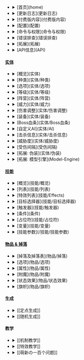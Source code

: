 * <details><summary>[首页](home)</summary>
  [前言](home#前言)<br>
  [什么是MythicMobs](home#什么是mythicmobs)<br>
  [安装](home#安装)<br>
  [帮助](home#帮助-问题)<br>
  [预览版](home#预览版) </details>
* <details><summary>[更新日志](更新日志)</summary>
  [v5.0~v4.14.x](更新日志)<br>
  [v4.13.x](更新日志/4.13.x更新日志)<br>
  [v4.12.x](更新日志/4.12.x更新日志)<br>
  [v4.11.x](更新日志/4.11.x更新日志)<br>
  [v4.10.x](更新日志/4.10.x更新日志)<br>
  [v4.9.x](更新日志/4.9.x更新日志)<br>
  [v4.8.x](更新日志/4.8.x更新日志)<br>
  [v4.7.x](更新日志/4.7.x更新日志)</details>
* <details><summary>[付费版内容](付费版内容)</summary>
   在Discord频道中的特殊身份<br>
   进入付费用户频道且允许创建更高优先度的支持贴<br>
   率先体验最新版本<br>
   访问开发构建<br>
   使用付费版技能<br>
   使用自定义伤害类型和伤害修改器的能力<br>
   能够在许多方面使用计算和占位符<br>
   自定义技能参数<br>
   在抛射技能中的命中条件下使用的能力<br>
   使用付费条件<br>
   能够在任何技能中使用origin=@targeter<br>
   敬请期待!</details>
* <details><summary>[配置](配置)</summary>
  [基本项配置](配置#基本项general)<br>
  [时钟项配置](配置#时钟clock)<br>
  [分支项配置](配置#分支components)<br>
  [实体项配置](配置#实体mobs)<br>
  [随机生成项配置](配置#随机生成项randomspawning)<br>
  [兼容项配置](配置#兼容项compatibility)</details>
* <details><summary>[命令与权限](命令与权限)</summary>
  [整体命令](命令与权限#整体命令)<br>
  [物品命令](命令与权限#物品命令)<br>
  [实体命令](命令与权限#实体命令)<br>
  [实体生成蛋命令](命令与权限#实体生成蛋命令)<br>
  [定点生成命令](命令与权限#定点生成命令)<br>
  [实用命令](命令与权限#实用命令)<br>
  [信号命令](命令与权限#信号命令)<br>
  [整体权限](命令与权限#权限#整体)<br>
  [命令权限](命令与权限#权限#命令)</details>
* <details><summary>[错误排查](错误排查)</summary>
  [实体相关](错误排查#实体配置相关错误)<br>
  [技能相关](错误排查#技能配置相关错误)<br>
  [生成相关](错误排查#生成相关错误)<br>
  [物品相关](错误排查#物品相关错误) </details>
* <details><summary>[拓展](拓展)</summary>
  [Crucible](https://mythiccraft.io/index.php?resources/crucible-create-unbelievable-mythic-items.2/)<br>
  [BossShop](https://www.spigotmc.org/resources/mythicmobs-%E2%9A%94-bossshoppro-add-on-%E2%9A%94.58415/)<br>
  [Denizen](https://github.com/BerndiVader/mmDenizenAddon)<br>
  [Quests](https://www.spigotmc.org/resources/mythicmobs-quests-module.7261/)<br>
  [Skript](https://github.com/BerndiVader/mmSkriptAddon)<br>
  [Advanced Achievements](https://www.spigotmc.org/resources/advanced-achievements.6239/)<br>
  [BetonQuest](https://www.spigotmc.org/resources/betonquest.2117/)<br>
  [BeautyQuests](https://www.spigotmc.org/resources/beautyquests.39255/)<br>
  [EnchantsPlus](https://www.spigotmc.org/resources/enchantsplus.3396/)<br>
  [Graveyards](https://www.spigotmc.org/resources/graveyards-40-off.7191/)<br>
  [Heroes](https://www.spigotmc.org/resources/heroes.305/)<br>
  [Holograms](https://www.spigotmc.org/resources/holograms.4924/)<br>
  [LibsDisguises](https://www.spigotmc.org/resources/libs-disguises.81/)<br>
  [McMMO](https://www.spigotmc.org/resources/mcmmo.2445/)<br>
  [MiniaturePets](https://www.spigotmc.org/resources/%E2%8C%BE-miniaturepets-%E2%8C%BE-custom-mobs-great-for-eula.23991/)<br>
  [SkillAPI](https://www.spigotmc.org/resources/skillapi-premium.28029/)<br>
  [TerrainControl](https://www.spigotmc.org/resources/terraincontrol.2214/)<br>
  [Vault](https://www.spigotmc.org/resources/vault.41918/)<br>
  [WorldGuard](https://dev.bukkit.org/projects/worldguard)</details>
* <details><summary>[API信息](API)</summary>
  [Javadocs](API#javadocs)<br>
  [Maven](API#maven)<br>
  [Repository](API#Repository)<br>
  [Dependency](API#Dependency)<br>
  [事件列表](API#事件)</details>
#### [实体](实体)
  * <details><summary>[概览](实体)</summary>
    [实体配置概览](/实体#实体概览)<br>
    [实体配置内容概览](/实体#内容概览)<br>
    [实体配置内容详解](/实体#内容详解)<br>
    [所有属性与选项的实体配置](/实体#使用了所有属性与选项的配置例子)</details>
  * <details><summary>[种类](实体/种类)</summary>
    ARMOR_STAND 盔甲架<br>
    AXOLOTL(4.13 MM) 美西螈<br>
    BABY_DROWNED 幼年溺尸<br>
    BABY_PIG_ZOMBIE 幼年僵尸猪人<br>
    BABY_PIG_ZOMBIE_VILLAGER 幼年僵尸猪人村民<br>
    BABY_ZOGLIN 幼年僵尸疣猪兽<br>
    BABY_ZOMBIE 幼年僵尸<br>
    BABY_ZOMBIE_VILLAGER 幼年僵尸村民<br>
    BAT 蝙蝠<br>
    BEE 蜜蜂<br>
    BLAZE 烈焰人<br>
    CAT 猫<br>
    CAVE_SPIDER 洞穴蜘蛛<br>
    CHICKEN 鸡<br>
    COD 鳕鱼<br>
    COW 牛<br>
    CREEPER 爬行者<br>
    DOLPHIN 海豚<br>
    DONKEY 驴<br>
    DROWNED 溺尸<br>
    ELDER_GUARDIAN 远古守卫者<br>
    ENDERMAN 末影人<br>
    ENDERMITE 末影螨<br>
    ENDER_CRYSTAL 末影水晶<br>
    ENDER_DRAGON 末影龙<br>
    EVOKER 唤魔者<br>
    EXPERIENCE_ORB (4.12 MM) 经验球<br>
    GHAST 恶魂<br>
    GIANT 巨人<br>
    GLOW_SQUID(4.13 MM) 发光鱿鱼<br>
    GOAT(4.13 MM) 山羊<br>
    GUARDIAN 守卫者<br>
    HOGLIN 疣猪兽<br>
    HORSE 马<br>
    HUSK 尸壳<br>
    ILLUSIONER 幻术师<br>
    IRON_GOLEM 铁傀儡
    LLAMA 羊驼<br>
    MAGMA_CUBE 岩浆怪<br>
    MARKER(4.13 MM) 低耗能实体<br>
    MULE 骡<br>
    MUSHROOM_COW 哞菇<br>
    OCELOT 豹猫<br>
    PARROT 鹦鹉<br>
    PHANTOM 幻翼<br>
    PIG 猪<br>
    PIGLIN 猪灵<br>
    PIG_ZOMBIE 僵尸猪人<br>
    PILLAGER 掠夺者<br>
    POLAR_BEAR 北极熊<br>
    PUFFERFISH 河豚<br>
    RABBIT 兔<br>
    RAVAGER 劫掠兽<br>
    SALMON 鲑鱼<br>
    SHEEP 羊<br>
    SHULKER 潜影贝<br>
    SILVERFISH 蠹虫<br>
    SKELETON 骷髅<br>
    SKELETON_HORSE 骷髅马<br>
    SLIME 史莱姆<br>
    SNOWMAN 雪傀儡<br>
    SPIDER 蜘蛛<br>
    SQUID 鱿鱼<br>
    STRAY 流浪者<br>
    STRIDER 炽足兽<br>
    TNT 炸药<br>
    TRADER_LLAMA 行商羊驼<br>
    TROPICAL_FISH 热带鱼<br>
    TURTLE 海龟<br>
    VEX 恼鬼<br>
    VILLAGER 村民<br>
    VINDICATOR 卫道士<br>
    WANDERING_TRADER 流浪商人<br>
    WITCH 女巫<br>
    WITHER 凋灵<br>
    WITHER_SKELETON 凋零骷髅<br>
    WOLF 狼<br>
    ZOMBIE 僵尸<br>
    ZOMBIE_HORSE 僵尸马<br>
    ZOMBIE_VILLAGER 僵尸村民<br>
    ZOMBIFIED_PIGLIN 僵尸猪灵</details>
  * <details><summary>[选项](实体/选项)</summary>
    [通用](实体/选项#通用)<br>
    [特定 盔甲架](实体/选项#盔甲架)<br>
    [特定 蜜蜂](实体/选项#蜜蜂)<br>
    [特定 鸡](实体/选项#鸡)<br>
    [特定 羊](实体/选项#羊)<br>
    [特定 猪](实体/选项#猪)<br>
    [特定 兔子](实体/选项#兔子)<br>
    [特定 马,驴,骡](实体/选项#马驴骡)<br>
    [特定 村民](实体/选项#村民)<br>
    [特定 热带鱼](实体/选项#热带鱼)<br>
    [特定 铁傀儡](实体/选项#铁傀儡)<br>
    [特定 雪傀儡](实体/选项#雪傀儡)<br>
    [特定 爬行者](实体/选项#爬行者)<br>
    [特定 末影人](实体/选项#末影人)<br>
    [特定 经验球](实体/选项#经验球)<br>
    [特定 掉落沙](实体/选项#掉落沙)<br>
    [特定 猫](实体/选项#猫)<br>
    [特定 豹猫](实体/选项#豹猫)<br>
    [特定 狐狸](实体/选项#狐狸)<br>
    [特定 疣猪兽](实体/选项#疣猪兽)<br>
    [特定 熊猫](实体/选项#熊猫)<br>
    [特定-猪灵/猪灵暴君](实体/选项#猪灵猪灵暴君)<br>
    [特定 蠹虫](实体/选项#蠹虫)<br>
    [特定 炸药](实体/选项#炸药)<br>
    [特定 僵尸（包括变种）](实体/选项#僵尸包括变种)<br>
    [特定 僵尸村民](实体/选项#僵尸村民)<br>
    [特定 史莱姆& 岩浆怪](实体/选项#史莱姆-岩浆怪)<br>
    [特定组 可繁殖](实体/选项#可繁殖)<br>
    [特定组 可愤怒](实体/选项#可愤怒)<br>
    [特定组 可调整大小](实体/选项#可调整大小)<br>
    [特定组 可驯服](实体/选项#可驯服)</details>
  * <details><summary>[等级](实体/等级)</summary>
    [等级系统描述](等级#实体等级)<br>
    [实体属性等级调整值](等级#等级调整值)<br>
    [随机生成固定等级](随机生成#选项)<br>
    [随机生成等级调整（基于与世界出生点的距离）](等级#世界出生点距离等级调整world-scaling)</details>
  * <details><summary>[阵营](实体/阵营)</summary>
    [示范 守卫对峙怪物](#例1-守卫对峙怪物)<br>
    [示范 兽族阵营与地精族阵营对峙](#例2-兽族阵营与地精族阵营对峙)</details>
  * <details><summary>[威力](实体/威力)</summary>
    可影响:<br>
    [Base Damage: multiplier](/技能/列表/basedamage)<br>
    [Consume: damage](/技能/列表/consume)<br>
    [Consume: health](/技能/列表/consume)<br>
    [Damage: amount](/技能/列表/damage)<br>
    [Projectile: velocity](/技能/列表/projectile)<br>
    [Projectile: maxrange](/技能/列表/projectile)<br>
    [Missile: velocity](/技能/列表/missile)<br>
    [Missile: maxrange](/技能/列表/missile)</details>
  * <details><summary>[伤害调整](实体/伤害调整)</summary>
    [伤害调整概览](实体/伤害调整)<br>
    [可调整伤害类型](实体/伤害调整#可调整的伤害类型)<br>
    [示例1](实体/伤害调整#示例1-对近战远程攻击有抗性的武装僵尸)<br>
    [示例2](实体/伤害调整#示例2-免疫火焰甚至依靠火焰获取生命的火元素)</details>
  * <details><summary>[装备](实体/装备)</summary>
    [装备配置描述](实体/装备)<br>
    [装备配置语法](实体/装备#语法)<br>
    [装备配置单行语法](实体/装备#单行物品配置)<br>
    [MMOItems装备配置语法](实体/装备#MMOItems)</details>
  * <details><summary>[Boss血条](实体/Boss血条)</summary>
    [Boss血条概览](实体/Boss血条#boss血条)<br>
    [Boss血条配置语法](实体/Boss血条#语法)<br>
    [Boss血条配置示范](实体/Boss血条#示范)</details>
  * <details><summary>[自定义AI](实体/AI)</summary>
    [AI行动器列表](实体/AI#AI行动器)<br>
    [AI目标选择器列表](实体/AI#AI目标选择器)</details>
  * <details><summary>[击杀信息](实体/击杀信息)</summary>
    [击杀信息配置语法](实体/击杀信息#语法)<br>
    [击杀信息使用技巧](实体/击杀信息#使用技巧)</details>
  * <details><summary>[威胁度](实体/威胁度)</summary>
    [威胁度启用方式](实体/威胁度#启用方式)<br>
    [威胁度修改方式](实体/威胁度#修改威胁度)</details>
  * <details><summary>[受伤间隔](受伤间隔)</summary>
    [没啥好说的..](受伤间隔)</details>
  * <details><summary>[拓展: 伪装](实体/伪装)</summary>
    [伪装配置相关](实体/伪装#实体伪装)<br>
    [伪装配置选项](实体/伪装#伪装选项)<br>
    [保存伪装配置](实体/伪装#保存伪装)<br>
    [伪装使用提示](实体/伪装#小提示)</details>
  * <details><summary>[拓展: 模型引擎](Model-Engine)</summary>
    [模型引擎工作原理](实体/Model-Engine#model-engine-工作原理)<br>
    [模型引擎使用示范](实体/Model-Engine#示例)</details>
#### [技能](技能/概览)
  * <details><summary>[概览](技能/概览)</summary>
      [前言](/技能/概览#技能概览)<br>
      [入门](/技能/概览#入门)<br>
      [各因素讲解](/技能/概览#各因素讲解)<br>
      [格式 技能](/技能/概览#技能格式)<br>
      [格式 目标选择器](/技能/概览#目标选择器)<br>
      [格式 触发器](/技能/概览#触发器)<br>
      [格式 血量要求](/技能/概览#血量要求)<br>
      [格式 触发几率](/技能/概览#触发几率)<br>
      [付费格式 技能](/技能/概览#一些付费版技能格式)</details>
  * <details><summary>[列表](技能/列表)</summary>
    [Activate Spawner](/技能/列表/activatespawner)<br>
    [Animate ArmorStand](/技能/列表/animatearmorstand)<br>
    [Arrow Volley](/技能/列表/arrowvolley)<br>
    [Aura Remove](/技能/列表/auraremove)<br>
    [Bar Create](/技能/列表/barcreate)<br>
    [Bar Set](/技能/列表/barset)<br>
    [Bar Remove](/技能/列表/barremove)<br>
    [Break Block](/技能/列表/breakblock)<br>
    [Break Block And Give Item](/技能/列表/breakBlockAndGiveItem)<br>
    [Close Inventory](/技能/列表/closeinventory)<br>
    [Command](/技能/列表/command)<br>
    [Consume](/技能/列表/consume)<br>
    [Consume Slot](/技能/列表/consumeslot)<br>
    [Clear Threat](/技能/列表/clearthreat)<br>
    [Currency Give](/技能/列表/currencygive)<br>
    [Currency Take](/技能/列表/currencytake)<br>
    [Disengage](/技能/列表/disengage)<br>
    [Disguise](/技能/列表/disguise)<br>
    [Disguise Old](/技能/列表/disguiseold)<br>
    [Disguise As Block](/技能/列表/disguiseasblock)<br>
    [Disguise Modify](/技能/列表/disguisemodify)<br>
    [Disguise Modify New](/技能/列表/disguisemodifynew)<br>
    [Disguise Target](/技能/列表/disguisetarget)<br>
    [Disguise Remove](/技能/列表/undisguise)<br>
    [Dismount](/技能/列表/dismount)<br>
    [Damage](/技能/列表/damage)<br>
    [Base Damage](/技能/列表/basedamage)<br>
    [Damage Percent](/技能/列表/damagepercent)<br>
    [Decapitate](/技能/列表/decapitate)<br>
    [Doppleganger](/技能/列表/doppleganger)<br>
    [Drop Item](/技能/列表/dropitem)<br>
    [Eject Passenger](/技能/列表/ejectpassenger)<br>
    [Equip](/技能/列表/equip)<br>
    [Explosion](/技能/列表/explosion)<br>
    [Extinguish](/技能/列表/extinguish)<br>
    [Fawe Paste](/fawePaste)<br>
    [Feed](/技能/列表/feed)<br>
    [Fill Chest](/技能/列表/fillChest)<br>
    [Fly](/技能/列表/fly)<br>
    [Freeze](/技能/列表/freeze)<br>
    [Force Pull](/技能/列表/forcepull)<br>
    [Glow](/技能/列表/glow)<br>
    [Give Item](/技能/列表/giveitem)<br>
    [Give Item From Slot](/技能/列表/giveitemfromslot)<br>
    [Give Item From Target](/技能/列表/giveitemfromtarget)<br>
    [Go To](/技能/列表(/技能/列表/goto)<br>
    [Heal](/技能/列表/heal)<br>
    [Heal Percent](/技能/列表/healpercent)<br>
    [Hide From Players](/技能/列表/hidefromplayers)<br>
    [HoloGram](/技能/列表/hologram)<br>
    [Ignite](/技能/列表/ignite)<br>
    [JSON Message](/技能/列表/jsonmessage)<br>
    [Jump](/技能/列表/jump)<br>
    [Leap](/技能/列表/leap)<br>
    [Lightning](/技能/列表/lightning)<br>
    [Look](/技能/列表/look)<br>
    [Lunge](/技能/列表/lunge)<br>
    [Message](/技能/列表/message)<br>
    [Modify Global Score](/技能/列表/modifyglobalscore)<br>
    [Modify Target Score](/技能/列表/modifytargetscore)<br>
    [Modify Score](/技能/列表/modifyscore)<br>
    [Mount](/技能/列表/mount)<br>
    [Mount Me](/技能/列表/mountme)<br>
    [Mount Target](/技能/列表/mounttarget)<br>
    [Oxygen](/技能/列表/oxygen)<br>
    [Play Animation](/技能/列表/playanimation)<br>
    [Pose ArmorStand](/技能/列表/posearmorstand)<br>
    [Play Block Break Sound](/技能/列表/playblockbreaksound)<br>
    [Play Block Hit Sound](/技能/列表/playblockhitsound)<br>
    [Play Block Place Sound](/技能/列表/playblockplacesound)<br>
    [Play Block Step Sound](/技能/列表/playblockstepsound)<br>
    [Pick Up Item](/技能/列表/pickupitem)<br>
    [Potion](/技能/列表/potion)<br>
    [Potion Clear](/技能/列表/potionclear)<br>
    [Prison](/技能/列表/prison)<br>
    [Propel](/技能/列表/propel)<br>
    [Pull](/技能/列表/pull)<br>
    [Push Button](/技能/列表/pushbutton)<br>
    [Rally](/技能/列表/rally)<br>
    [Random Message](/技能/列表/randommessage)<br>
    [Ray Trace](/技能/列表/raytrace)<br>
    [Ray Trace To](/技能/列表/raytraceto)<br>
    [Remount](/技能/列表/remount)<br>
    [Remove](/技能/列表/remove)<br>
    [Remove Held Item](/技能/列表/removehelditem)<br>
    [Remove Owner](/技能/列表/removeowner)<br>
    [Run AI Goal Selector](/技能/列表/runaigoalselector)<br>
    [Run AI Target Selector](/技能/列表/runaitargetselector)<br>
    [Send Action Message](/技能/列表/sendactionmessage)<br>
    [Send Resource Pack](/技能/列表/sendresourcepack)<br>
    [Send Title Message](/技能/列表/sendtitlemessage)<br>
    [Send Toast](/技能/列表/sendtoast)<br>
    [Set AI](/技能/列表/setai)<br>
    [Set Block Type](/技能/列表/setblocktype)<br>
    [Set Game Mode](/技能/列表/setgamemode)<br>
    [Set Gliding](/技能/列表/setgliding)<br>
    [Set Global Score](/技能/列表/setglobalscore)<br>
    [Set Gravity](/技能/列表/setgravity)<br>
    [Set Health](/技能/列表/sethealth)<br>
    [Set Level](/技能/列表/setlevel)<br>
    [Set Max Health](/技能/列表/setmaxhealth)<br>
    [Set Mob Color](/技能/列表/setmobcolor)<br>
    [Set Mob Score](/技能/列表/setmobscore)<br>
    [Set Name](/技能/列表/setname)<br>
    [Set No Damage Ticks](/技能/列表/setnodamageticks)<br>
    [Set Owner](/技能/列表/setowner)<br>
    [Set Rotation](/技能/列表/setrotation)<br>
    [Set Target Score](/技能/列表/settargetscore)<br>
    [Set Score](/技能/列表/setscore)<br>
    [Set Speed](/技能/列表/setspeed)<br>
    [Set Stance](/技能/列表/setstance)<br>
    [Shield](/技能/列表/shield)<br>
    [Shield Percent](/技能/列表/shieldpercent)<br>
    [Shoot Fireball](/技能/列表/shootfireball)<br>
    [Shoot Potion](/技能/列表/shootpotion)<br>
    [Shoot Skull](/技能/列表/shootskull)<br>
    [Shoot Shulker Bullet](/技能/列表/shootshulkerbullet)<br>
    [Signal](/技能/列表/signal)<br>
    [Speak](/技能/列表/speak)<br>
    [Spring](/技能/列表/spring)<br>
    [Stun](/技能/列表/stun)<br>
    [Suicide](/技能/列表/suicide)<br>
    [Summon](/技能/列表/summon)<br>
    [Swap](/技能/列表/swap)<br>
    [Add Tag](/技能/列表/addtag)<br>
    [Remove Tag](/技能/列表/removetag)<br>
    [Teleport](/技能/列表/teleport)<br>
    [TeleportIn](/技能/列表/teleportin)<br>
    [TeleportTo](/技能/列表/teleportto)<br>
    [Threat](/技能/列表/threat)<br>
    [Throw](/技能/列表/throw)<br>
    [Toggle Lever](/技能/列表/togglelever)<br>
    [Toggle Sitting](/技能/列表/togglesitting)<br>
    [Track Location](/技能/列表/tracklocation)<br>
    [Velocity](/技能/列表/velocity)<br>
    [Weather](/技能/列表/weather)<br>
    [WolfSit](/技能/列表/wolfsit)<br>
    [Skill](/技能/列表/skill)<br>
    [Aura](/技能/列表/aura)<br>
    [Cancel Event](/技能/列表/cancelevent)<br>
    [Cast](/技能/列表/cast)<br>
    [Chain](/技能/列表/chain)<br>
    [Chain Missile](/技能/列表/chainmissile)<br>
    [Delay](/技能/列表/delay)<br>
    [Global Cooldown](/技能/列表/globalcooldown)<br>
    [Missile](/技能/列表/missile)<br>
    [Modify Projectile](/技能/列表/modifyprojectile)<br>
    [On Attack](/技能/列表/onattack)<br>
    [On Block Break](/技能/列表/onblockbreak)<br>
    [On Block Place](/技能/列表/onblockplace)<br>
    [On Damaged](/技能/列表/ondamaged)<br>
    [On Death](/技能/列表/ondeath)<br>
    [On Interact](/技能/列表/oninteract)<br>
    [On Jump](/技能/列表/onjump)<br>
    [On Shoot](/技能/列表/onshoot)<br>
    [On Swing](/技能/列表/onswing)<br>
    [Orbital](/技能/列表/orbital)<br>
    [Projectile](/技能/列表/projectile)<br>
    [Shoot](/技能/列表/shoot)<br>
    [Volley](/技能/列表/volley)<br>
    [Sudo Skill](/技能/列表/sudoskill)<br>
    [Random Skill](/技能/列表/randomskill)<br>
    [Totem](/技能/列表/totem)<br>
    [Variable Add](/技能/列表/variableadd)<br>
    [Variable Math](/技能/列表/variablemath)<br>
    [Set Variable](/技能/列表/setvariable)<br>
    [Variable Unset](/技能/列表/variableunset)<br>
    [Variable Subtract](/技能/列表/variablesubtract)<br>
    [Time](/技能/列表/time)</details>
  * <details><summary>[特效列表](技能/Effects)</summary>
    [Black Screen](/技能/effects/blackscreen)<br>
    [Block Mask](/技能/effects/blockmask)<br>
    [Block Unmask](/技能/effects/blockunmask)<br>
    [Block Wave](/技能/effects/blockwave)<br>
    [Bloody Screen](/技能/effects/bloodyscreen)<br>
    [Ender](/技能/effects/ender)<br>
    [Ender Beam](/技能/effects/enderbeam)<br>
    [Explosion](/技能/effects/explosion)<br>
    [Firework](/技能/effects/firework)<br>
    [Flames](/技能/effects/flames)<br>
    [Geyser](/技能/effects/geyser)<br>
    [Glow](/技能/effects/glow)<br>
    [Item Spray](/技能/effects/itemspray)<br>
    [Lightning](/技能/effects/lightning)<br>
    [Particles](/技能/effects/particles)<br>
    [Particle Box](/技能/effects/particlebox)<br>
    [Particle Line](/技能/effects/particleline)<br>
    [Particle Orbital](/技能/effects/particleorbital)<br>
    [Particle Ring](/技能/effects/particlering)<br>
    [Particle Sphere](/技能/effects/particlesphere)<br>
    [Particle Tornado](/技能/effects/particletornado)<br>
    [Play Animation](/技能/effects/playanimation)<br>
    [Recoil](/技能/effects/recoil)<br>
    [Skybox](/技能/effects/skybox)<br>
    [Smoke](/技能/effects/smoke)<br>
    [Smoke Swirl](/技能/effects/smokeswirl)<br>
    [Sound](/技能/effects/sound)<br>
    [Stop Sound](/技能/effects/stopsound)<br>
    [Spin](/技能/effects/spin)<br>
    [Totem Of Undying](/技能/effects/totemOfUndying)<br>
    [Atom](/技能/effects/atom)<br>
    [Particle Vortex](/技能/effects/particlevortex)<br>
    [DNA](/技能/effects/dna)</details>
  * <details><summary>[目标选择器](技能/目标选择器)</summary>
    [单实体目标选择器](技能/目标选择器#单实体)<br>
    [多实体目标选择器](技能/目标选择器#多实体)<br>
    [单坐标目标选择器](技能/目标选择器#单坐标)<br>
    [多坐标目标选择器](技能/目标选择器#多坐标)<br>
    [威胁度目标选择器](技能/目标选择器#威胁度)<br>
    [特殊目标选择器](技能/目标选择器#特殊目标选择器)<br>
    [技能目标选择器](技能/目标选择器#技能目标选择器line相关的目标选择器所调用技能技能为skill)<br>
    [目标过滤器](技能/目标选择器#目标过滤器)<br>
    [目标数量限制器](技能/目标选择器#目标数量限制器)</details>
  * <details><summary>[触发器](技能/触发器)</summary>
    onCharged<br>
    onCombat<br>
    onAttack<br>
    onDamaged<br>
    onSpawn<br>
    onDeSpawn<br>
    onFirstSpawn<br>
    onDeath<br>
    onTimer:10<br>
    onTame<br>
    onInteract<br>
    onKill<br>
    onKillPlayer<br>
    onLoad<br>|
    onPlayerDeath<br>
    onPrime<br>
    onEnterCombat<br>
    onDropCombat<br>
    onChangeTarget<br>
    onExplode<br>
    onTeleport<br>
    onSignal<br>
    onSignal:信号名<br>
    onShoot<br>
    onBlockBreak<br>
    onBlockPlace<br>
    onConsume<br>
    onCrouch<br>
    onUnCrouch<br>
    onEquip<br>
    onUnEquip<br>
    onInteract<br>
    onBowHit<br>
    onPotionSplash<br>
    onRightClick<br>
    onShoot<br>
    onSpawn<br>
    onSwing<br>
    onUse<br>
    onFish <br>
    onFishBite<br>
    onFishCatch<br>
    onFishGrab<br>
    onFishGround<br>
    onFishingReel<br>
    onFishingFail<br>
    onPressQ<br>
    onPressCtrlQ<br>
    onPressF</details>
  * <details><summary>[条件](条件)</summary>
    [Altitude](/条件/altitude)<br>
    [Biome](/条件/biome)<br>
    [Block Type](/条件/blocktype)<br>
    [Blocking](/条件/blocking)<br>
    [Burning](/条件/burning)<br>
    [Charged](/条件/charged)<br>
    [Children](/条件/children)<br>
    [Color](/条件/color)<br>
    [Crouching](/条件/crouching)<br>
    [Cuboid](/条件/cuboid)<br>
    [Damage Amount](/条件/DamageAmount)<br>
    [Damage Cause](/条件/DamageCause)<br>
    [Dawn](/条件/dawn)<br>
    [Day](/条件/day)<br>
    [Dimesion](/条件/dimesion)<br>
    [Distance](/条件/distance)<br>
    [Distance From Spawn](/条件/distancefromspawn)<br>
    [Distance From Tracked Location](/条件/distancefromtrackedlocation)<br>
    [Dusk](/条件/dusk)<br>
    [Enchanting Experience](/条件/enchantingexperience)<br>
    [Enchanting Level](/条件/enchantingLevel)<br>
    [Ender Dragon Phase](/条件/EnderDragonPhase)<br>
    [Entity Type](/条件/entitytype)<br>
    [Entity Item Type](/条件/entityitemtype)<br>
    [Entity Item Is Similar](/条件/entityitemissimilar)<br>
    [Entity Material Type](/条件/entitymaterialtype)<br>
    [Faction](/条件/faction)<br>
    [Fall Speed](/条件/fallspeed)<br>
    [Field Of View](/条件/fieldofview)<br>
    [Food Level](/条件/FoodLevel)<br>
    [Food Saturation](/条件/FoodSaturation)<br>
    [Gliding](/条件/gliding)<br>
    [Global Score](/条件/globalscore)<br>
    [HasAura](/条件/hasaura)<br>
    [Has Aura Stacks](/条件/hasaurastacks)<br>
    [Has Currency](/条件/hascurrency)<br>
    [Has Inventory Space](/条件/hasinventoryspace)<br>
    [Has Item](/条件/hasItem)<br>
    [Has Owner](/条件/hasowner)<br>
    [Has Parent](/条件/hasparent)<br>
    [Has Passenger](条件//hasPassenger)<br>
    [Has Gravity](/条件/hasgravity)<br>
    [Has Potion Effect](/条件/haspotioneffect)<br>
    [Has Tag](/条件/hastag)<br>
    [Has Permission](/条件/haspermission)<br>
    [Health](/条件/health)<br>
    [Height](/条件/height)<br>
    [Height Above](/条件/heightabove)<br>
    [Height Below](/条件/heightbelow)<br>
    [Holding](/条件/holding)<br>
    [In block](/条件/inblock)<br>
    [In combat](/条件/incombat)<br>
    [In side](/条件/inside)<br>
    [Is Caster](/条件/iscaster)<br>
    [Is Child](/条件/ischild)<br>
    [Is Parent](/条件/isparent)<br>
    [Is Living](/条件/isliving)<br>
    [Is Leashed](/条件/isleashed)<br>
    [Is Monster](/条件/ismonster)<br>
    [Is Natural Block](/条件/isnaturalblock)<br>
    [Is Player](/条件/isplayer)<br>
    [Is Sprinting](/条件/issprinting)<br>
    [Item Recharging](/条件/itemrecharging)<br>
    [Item Is Similar](/条件/itemissimilar)<br>
    [Last Damage Cause](/条件/lastdamagecause)<br>
    [Last Signal](/条件/lastsignal)<br>
    [Level](/条件/level)<br>
    [Light Level](/条件/lightlevel)<br>
    [Light Level From Blocks](/条件/lightlevel)<br>
    [Line Of Sight](/条件/lineofsight)<br>
    [Line Of Sight From Origin](/条件/lineofsightfromorigin)<br>
    [Living In Radius](/条件/livinginradius)<br>
    [Local Difficulty](/条件/localdifficulty)<br>
    [Lunar Phase](/条件/lunarphase)<br>
    [Mobs In Radius](/条件/mobsinradius)<br>
    [Mobs In Chunk](/条件/mobsinchunk)<br>
    [Mobs In World](/条件/mobsinworld)<br>
    [Motion X](/条件/motionx)<br>
    [Motion Y](/条件/motiony)<br>
    [Motion Z](/条件/motionz)<br>
    [Mounted](/条件/mounted)<br>
    [Moving](/条件/moving)<br>
    [MythicMobType](/条件/mythicmobtype)<br>
    [Name](/条件/name)<br>
    [Near Claim](/条件/nearclaim)<br>
    [Night](/条件/night)<br>
    [Not In Region](/条件/notinregion)<br>
    [OffGCD](/条件/offgcd)<br>
    [OnBlock](/条件/onblock)<br>
    [OnGround](/条件/onground)<br>
    [Outside](/条件/outside)<br>
    [Owner](/条件/owner)<br>
    [Owner Is Online](/条件/ownerisonline)<br>
    [Pitch](/条件/pitch)<br>
    [Player Kills](/条件/playerkills)<br>
    [Players In Radius](/条件/playersinradius)<br>
    [Player Not Within](/条件/playernotwithin)<br>
    [Player Within](/条件/playerwithin)<br>
    [Raining](/条件/raining)<br>
    [Region](/条件/region)<br>
    [Same Faction](/条件/samefaction)<br>
    [Score](/条件/score)<br>
    [Mob Size](/条件/mobsize)<br>
    [Stance](/条件/stance)<br>
    [String Equals](/条件/stringequals)<br>
    [Sunny](/条件/sunny)<br>
    [Target In Line Of Sight](/条件/targetinlineofsight)<br>
    [Target Not In Line Of Sight](/条件/targetnotinlineofsight)<br>
    [Target Within](/条件/targetwithin)<br>
    [Target Not Within](/条件/targetnotwithin)<br>
    [Targets](/条件/targets)<br>
    [Thundering](/条件/thundering)<br>
    [Variable In Range](/条件/variableinrange)<br>
    [Variable Is Set](/条件/variableisset)<br>
    [Variable Equals](/条件/variableequals)<br>
    [Wearing](/条件/wearing)<br>
    [World](/条件/world)<br>
    [World Time](/条件/worldtime)<br>
    [Yaw](/条件/yaw)<br>
    [yDiff](/条件/ydiff)</details>
  * <details><summary>[占位符](技能/占位符)</summary>
    [特殊符号占位符](技能/占位符#特殊符号)<br>
    [颜色代码占位符](技能/占位符#颜色代码)<br>
    [施法者占位符](技能/占位符#施法者占位符)<br>
    [特殊符号占位符](技能/占位符#特殊符号)<br>
    [技能内部占位符](技能/占位符#技能内部占位符)<br>
    [技能目标占位符](技能/占位符#技能目标)<br>
    [触发者占位符](技能/占位符#触发者)<br>
    [掉落相关占位符](技能/占位符#掉落相关占位符)<br>
    [记分板与随机值占位符](技能/占位符#记分板与随机值-占位符)<br>
    [占位符使用示例](技能/占位符#示例)</details>
  * <details><summary>[变量](技能/变量)</summary>
    [介绍](/技能/变量#介绍)<br>
    [类型](/技能/变量#变量类型)<br>
    [种类](/技能/变量#变量种类)<br>
    [变量技能](/技能/变量#变量技能)<br>
    [变量条件](/技能/变量#变量条件)<br>
    [技能组内用法](/技能/变量#在技能组内使用占位符)<br>
    [读取玩家占位符](/技能/变量##读取玩家占位符这里拿-读取原版等级做示范)</details>
  * <details><summary>[技能参数](/技能/技能参数)</summary>
#### [物品 & 掉落](物品)
  * <details><summary>[掉落及掉落表](物品/掉落)</summary>
    [掉落配置格式](掉落#掉落配置格式)<br>
    [单行配置格式](掉落#单行物品配置)<br>
    [掉落表格式](掉落#掉落表)<br>
    [掉落表可选项](掉落#掉落表选项)<br>
    [掉落配置实例](掉落#示例)</details>
  * <details><summary>[选项](物品/选项)</summary>
    [通用](/选项#通用)<br>
    [玩家头颅](/选项#玩家头颅)<br>
    [可染色物品](/选项#可染色物品)<br>
    [烟花 & 烟火之星](/选项#烟花火箭-烟火之星)<br>
    [使用示例](/选项#物品配置示例)</details>
  * <details><summary>[属性](物品/属性)</summary>
    [](/物品/属性#)<br>
    [](/物品/属性#)<br>
    [](/物品/属性#)</details>
  * <details><summary>[附魔](物品/附魔)</summary>
    [](/物品/附魔#)<br>
    [](/物品/附魔#)</details>
  * <details><summary>[状态效果](物品/状态效果)</summary>
    [](/物品/状态效果/#)</details>
  * <details><summary>[旗帜](物品/旗帜)</summary>
    [](/物品/旗帜#)<br>
    [](/物品/旗帜#)<br>
    [](/物品/旗帜#)</details>

#### 生成
  * <details><summary>[[定点生成]]</summary>
    [](/定点生成#)<br>
    [](/定点生成#)</details>
  * <details><summary>[[随机生成]]</summary>
    [](/随机生成#)<br>
    [](/随机生成#)<br>
    [](/随机生成#)</details>

#### 教学
  * <details><summary>[[机制教学]]</summary>
    [](/机制教学#)<br>
    [](/机制教学#)<br>
    [](/机制教学#)<br>
    [](/机制教学#)</details>
  * <details><summary>[[特效教学]]</summary>
    [](/特效教学#)<br>
    [](/特效教学#)</details>
  * <details><summary>[[萌新の一百个问题]]</summary>